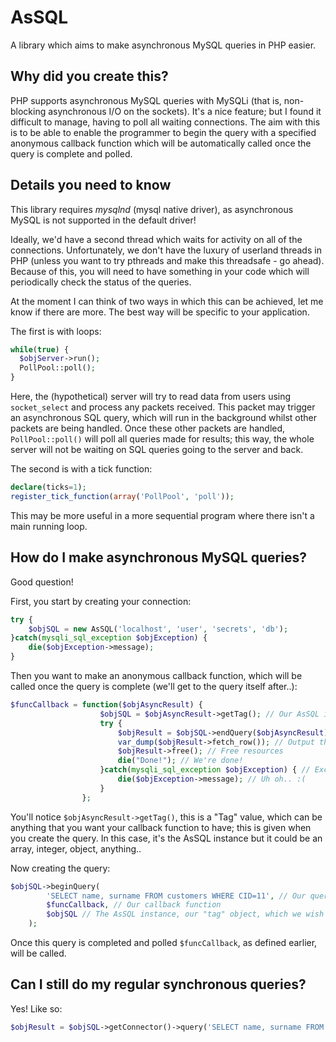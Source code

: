 # AsSQL
A library which aims to make asynchronous MySQL queries in PHP easier.

## Why did you create this?
PHP supports asynchronous MySQL queries with MySQLi (that is, non-blocking asynchronous I/O on the sockets). It's a nice feature; but I found it difficult to manage, having to poll all waiting connections. The aim with this is to be able to enable the programmer to begin the query with a specified anonymous callback function which will be automatically called once the query is complete and polled.

## Details you need to know
This library requires *mysqlnd* (mysql native driver), as asynchronous MySQL is not supported in the default driver!

Ideally, we'd have a second thread which waits for activity on all of the connections. Unfortunately, we don't have the luxury of userland threads in PHP (unless you want to try pthreads and make this threadsafe - go ahead). Because of this, you will need to have something in your code which will periodically check the status of the queries.

At the moment I can think of two ways in which this can be achieved, let me know if there are more. The best way will be specific to your application.

The first is with loops:
```php
while(true) {
  $objServer->run();
  PollPool::poll();
}
```
Here, the (hypothetical) server will try to read data from users using `socket_select` and process any packets received. This packet may trigger an asynchronous SQL query, which will run in the background whilst other packets are being handled. Once these other packets are handled, `PollPool::poll()` will poll all queries made for results; this way, the whole server will not be waiting on SQL queries going to the server and back.

The second is with a tick function:
```php
declare(ticks=1);
register_tick_function(array('PollPool', 'poll'));
```
This may be more useful in a more sequential program where there isn't a main running loop.

## How do I make asynchronous MySQL queries?
Good question!

First, you start by creating your connection:
```php
try {
    $objSQL = new AsSQL('localhost', 'user', 'secrets', 'db');
}catch(mysqli_sql_exception $objException) {
    die($objException->message);
}
```
Then you want to make an anonymous callback function, which will be called once the query is complete (we'll get to the query itself after..):
```php
$funcCallback = function($objAsyncResult) {
                    $objSQL = $objAsyncResult->getTag(); // Our AsSQL instance
                    try {
                        $objResult = $objSQL->endQuery($objAsyncResult); // Free up the instance for queries and get the result.
                        var_dump($objResult->fetch_row()); // Output the result.
                        $objResult->free(); // Free resources
                        die("Done!"); // We're done!
                    }catch(mysqli_sql_exception $objException) { // Exceptions can be thrown by AsSQL::endQuery, be careful!
                        die($objException->message); // Uh oh.. :(
                    }
                };
```
You'll notice `$objAsyncResult->getTag()`, this is a "Tag" value, which can be anything that you want your callback function to have; this is given when you create the query. In this case, it's the AsSQL instance but it could be an array, integer, object, anything..

Now creating the query:
```php
$objSQL->beginQuery(
        'SELECT name, surname FROM customers WHERE CID=11', // Our query
        $funcCallback, // Our callback function
        $objSQL // The AsSQL instance, our "tag" object, which we wish the callback function to have
    );
```
Once this query is completed and polled `$funcCallback`, as defined earlier, will be called.

## Can I still do my regular synchronous queries?
Yes! Like so:
```php
$objResult = $objSQL->getConnector()->query('SELECT name, surname FROM customers WHERE CID=11');
```
